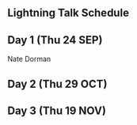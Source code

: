 ## Lightning Talk Schedule

## Day 1 (Thu 24 SEP)
Nate Dorman

## Day 2 (Thu 29 OCT)

## Day 3 (Thu 19 NOV)
